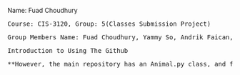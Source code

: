 Name: Fuad Choudhury
<pre>
Course: CIS-3120, Group: 5(Classes Submission Project)
<pre>
Group Members Name: Fuad Choudhury, Yammy So, Andrik Faican, Kajhon Itdhanuvekin, Jimmy Zhang
<pre>
Introduction to Using The Github
<pre>
**However, the main repository has an Animal.py class, and fork has a child class created inheriting from Animal.py file**
